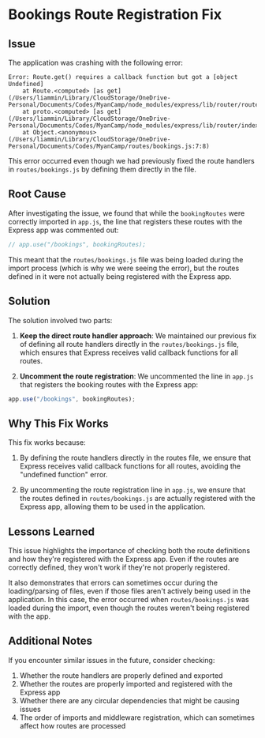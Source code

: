 # Bookings Route Registration Fix

## Issue
The application was crashing with the following error:
```
Error: Route.get() requires a callback function but got a [object Undefined]
    at Route.<computed> [as get] (/Users/liammin/Library/CloudStorage/OneDrive-Personal/Documents/Codes/MyanCamp/node_modules/express/lib/router/route.js:216:15)
    at proto.<computed> [as get] (/Users/liammin/Library/CloudStorage/OneDrive-Personal/Documents/Codes/MyanCamp/node_modules/express/lib/router/index.js:521:19)
    at Object.<anonymous> (/Users/liammin/Library/CloudStorage/OneDrive-Personal/Documents/Codes/MyanCamp/routes/bookings.js:7:8)
```

This error occurred even though we had previously fixed the route handlers in `routes/bookings.js` by defining them directly in the file.

## Root Cause
After investigating the issue, we found that while the `bookingRoutes` were correctly imported in `app.js`, the line that registers these routes with the Express app was commented out:

```javascript
// app.use("/bookings", bookingRoutes);
```

This meant that the `routes/bookings.js` file was being loaded during the import process (which is why we were seeing the error), but the routes defined in it were not actually being registered with the Express app.

## Solution
The solution involved two parts:

1. **Keep the direct route handler approach**: We maintained our previous fix of defining all route handlers directly in the `routes/bookings.js` file, which ensures that Express receives valid callback functions for all routes.

2. **Uncomment the route registration**: We uncommented the line in `app.js` that registers the booking routes with the Express app:

```javascript
app.use("/bookings", bookingRoutes);
```

## Why This Fix Works
This fix works because:

1. By defining the route handlers directly in the routes file, we ensure that Express receives valid callback functions for all routes, avoiding the "undefined function" error.

2. By uncommenting the route registration line in `app.js`, we ensure that the routes defined in `routes/bookings.js` are actually registered with the Express app, allowing them to be used in the application.

## Lessons Learned
This issue highlights the importance of checking both the route definitions and how they're registered with the Express app. Even if the routes are correctly defined, they won't work if they're not properly registered.

It also demonstrates that errors can sometimes occur during the loading/parsing of files, even if those files aren't actively being used in the application. In this case, the error occurred when `routes/bookings.js` was loaded during the import, even though the routes weren't being registered with the app.

## Additional Notes
If you encounter similar issues in the future, consider checking:

1. Whether the route handlers are properly defined and exported
2. Whether the routes are properly imported and registered with the Express app
3. Whether there are any circular dependencies that might be causing issues
4. The order of imports and middleware registration, which can sometimes affect how routes are processed